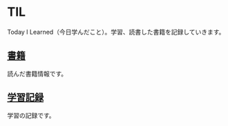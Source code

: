 # TIL
Today I Learned（今日学んだこと）。学習、読書した書籍を記録していきます。

[書籍](https://github.com/users/mizuki-mimc/projects/3/views/4)
---
読んだ書籍情報です。

[学習記録](https://github.com/mizuki-mimc/larnning_record_all/blob/main/README.md)
---
学習の記録です。
